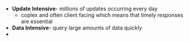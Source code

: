 - **Update Intensive**- millions of updates occurring every day
	- coplex and often client facing which means that timely responses are essential
- **Data Intensive**- query large amounts of data quickly
- 